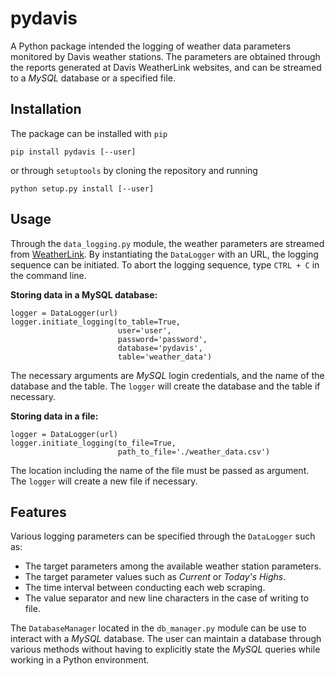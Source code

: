 # pydavis

A Python package intended the logging of weather data parameters monitored by
Davis weather stations. The parameters are obtained through the reports
generated at Davis WeatherLink websites, and can be streamed to a *MySQL*
database or a specified file.

## Installation

The package can be installed with `pip`

```
pip install pydavis [--user]
```

or through `setuptools` by cloning the repository and running

```
python setup.py install [--user]
```

## Usage

Through the `data_logging.py` module, the weather parameters are streamed
from [WeatherLink](https://www.weatherlink.com/). By instantiating the
`DataLogger` with an URL, the logging sequence can be initiated. To abort the
logging sequence, type `CTRL + C` in the command line.

**Storing data in a MySQL database:**

```
logger = DataLogger(url)
logger.initiate_logging(to_table=True,
                        user='user',
                        password='password',
                        database='pydavis',
                        table='weather_data')
```

The necessary arguments are *MySQL* login credentials, and the name of the
database and the table. The `logger` will create the database and the table if
necessary.

**Storing data in a file:**

```
logger = DataLogger(url)
logger.initiate_logging(to_file=True,
                        path_to_file='./weather_data.csv')
```

The location including the name of the file must be passed as argument. The
`logger` will create a new file if necessary.

## Features

Various logging parameters can be specified through the `DataLogger` such as:
* The target parameters among the available weather station parameters.
* The target parameter values such as *Current* or *Today's Highs*.
* The time interval between conducting each web scraping.
* The value separator and new line characters in the case of writing to file.

The `DatabaseManager` located in the `db_manager.py` module can be use to
interact with a *MySQL* database. The user can maintain a database through
various methods without having to explicitly state the *MySQL* queries while
working in a Python environment.
